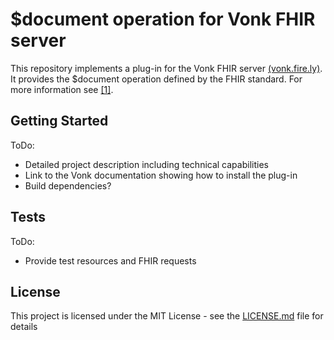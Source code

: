 # $document operation for Vonk FHIR server

This repository implements a plug-in for the Vonk FHIR server [(vonk.fire.ly)](vonk.fire.ly).<br>
It provides the $document operation defined by the FHIR standard. For more information see [[1]](https://www.hl7.org/fhir/operation-composition-document.html).

## Getting Started

ToDo:
* Detailed project description including technical capabilities
* Link to the Vonk documentation showing how to install the plug-in
* Build dependencies?

## Tests

ToDo: 
* Provide test resources and FHIR requests

## License

This project is licensed under the MIT License - see the [LICENSE.md](LICENSE.md) file for details
